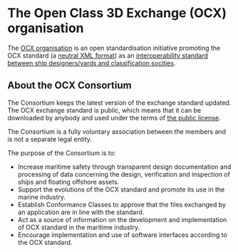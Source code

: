 # The Open Class 3D Exchange (OCX) organisation
The [OCX organisation](https://www.3docx.org) is an open standardisation initiative promoting the OCX standard (a [neutral XML format](https://github.com/OCXStandard/OCX_Schema)) as an [interoperability standard between ship designers/yards and classification socities](https://3docx.org/what-distinguishes-the-ocx-standard-from-other-shipbuilding-standars). 

## About the OCX Consortium
The Consortium keeps the latest version of the exchange standard updated. The OCX exchange standard is public, which means that it can be downloaded by anybody and used under the terms of [the public license](https://3docx.org/legal-notice).

The Consortium is a fully voluntary association between the members and is not a separate legal entity.

The purpose of the Consortium is to:

- Increase maritime safety through transparent design documentation and processing of data concerning the design, verification and inspection of ships and floating offshore assets.
- Support the evolutions of the OCX standard and promote its use in the marine industry.
- Establish Conformance Classes to approve that the files exchanged by an application are in line with the standard.
- Act as a source of information on the development and implementation of OCX standard in the maritime industry.
- Encourage implementation and use of software interfaces according to the OCX standard.

